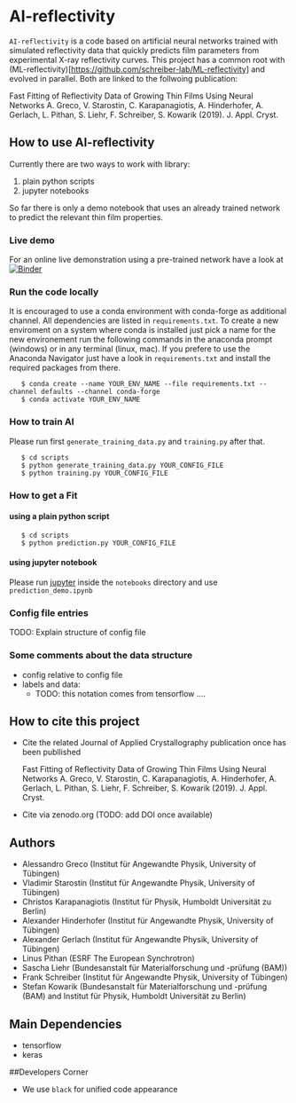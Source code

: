 # AI-reflectivity
`AI-reflectivity` is a code based on artificial neural networks trained with simulated reflectivity data that quickly predicts film parameters from experimental X-ray reflectivity curves. This project has a common root with (ML-reflectivity)[https://github.com/schreiber-lab/ML-reflectivity] and evolved in parallel. Both are linked to the follwoing publication:

Fast Fitting of Reflectivity Data of Growing Thin Films Using Neural Networks A. Greco, V. Starostin, C. Karapanagiotis, A. Hinderhofer, A. Gerlach, L. Pithan, S. Liehr, F. Schreiber,  S. Kowarik (2019). J. Appl. Cryst. 

## How to use AI-reflectivity
Currently there are two ways to work with library:
1) plain python scripts
2) jupyter notebooks

So far there is only a demo notebook that uses an already trained network to predict the relevant thin film properties.

### Live demo
For an online live demonstration using a pre-trained network have a look at
[![Binder](https://mybinder.org/badge_logo.svg)](https://mybinder.org/v2/gh/kowarik-labs/AI-reflectivity/master?filepath=notebooks%2Fprediction_demo.ipynb)

### Run the code locally
It is encouraged to use a conda environment with conda-forge as additional channel. All dependencies are listed in `requirements.txt`. To create a new enviroment on a system where conda is installed just pick a name for the new environement run the following commands in the anaconda prompt (windows) or in any terminal (linux, mac). If you prefere to use the Anaconda Navigator just have a look in `requirements.txt` and install the required packages from there.
```
   $ conda create --name YOUR_ENV_NAME --file requirements.txt --channel defaults --channel conda-forge
   $ conda activate YOUR_ENV_NAME
```

### How to train AI
Please run first `generate_training_data.py` and `training.py` after that.
```
   $ cd scripts
   $ python generate_training_data.py YOUR_CONFIG_FILE
   $ python training.py YOUR_CONFIG_FILE
```

### How to get a Fit

#### using a plain python script
```
   $ cd scripts
   $ python prediction.py YOUR_CONFIG_FILE
```

#### using jupyter notebook
Please run [jupyter](https://jupyter-notebook-beginner-guide.readthedocs.io/en/latest/execute.html) inside the `notebooks` directory and use `prediction_demo.ipynb`

### Config file entries
TODO: Explain structure of config file

### Some comments about the data structure
- config relative to config file
- labels and data:
   - TODO: this notation comes from tensorflow .... 

## How to cite this project
- Cite the related Journal of Applied Crystallography publication once has been publlished
    
   Fast Fitting of Reflectivity Data of Growing Thin Films Using Neural Networks A. Greco, V. Starostin, C. Karapanagiotis, A. Hinderhofer, A. Gerlach, L. Pithan, S. Liehr, F. Schreiber,  S. Kowarik (2019). J. Appl. Cryst. 

- Cite via zenodo.org (TODO: add DOI once available)

## Authors
- Alessandro Greco (Institut für Angewandte Physik, University of Tübingen)
- Vladimir Starostin (Institut für Angewandte Physik, University of Tübingen)
- Christos Karapanagiotis (Institut für Physik, Humboldt Universität zu Berlin)
- Alexander Hinderhofer (Institut für Angewandte Physik, University of Tübingen)
- Alexander Gerlach (Institut für Angewandte Physik, University of Tübingen)
- Linus Pithan (ESRF The European Synchrotron)
- Sascha Liehr (Bundesanstalt für Materialforschung und -prüfung (BAM))
- Frank Schreiber (Institut für Angewandte Physik, University of Tübingen)
- Stefan Kowarik (Bundesanstalt für Materialforschung und -prüfung (BAM) and Institut für Physik, Humboldt Universität zu Berlin)

## Main Dependencies 
- tensorflow
- keras

##Developers Corner
- We use `black` for unified code appearance
